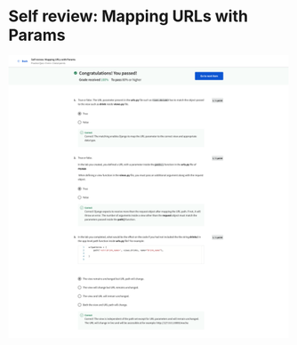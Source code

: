 # Self review: Mapping URLs with Params

![screencapture-coursera-org-learn-django-web-framework-quiz-DHSq9-self-review-mapping-urls-with-params-view-attempt-2023-02-12-10_24_27.png](Self%20review%20Mapping%20URLs%20with%20Params%2040d4de71aa434f6fb678053bb58c6a10/screencapture-coursera-org-learn-django-web-framework-quiz-DHSq9-self-review-mapping-urls-with-params-view-attempt-2023-02-12-10_24_27.png)